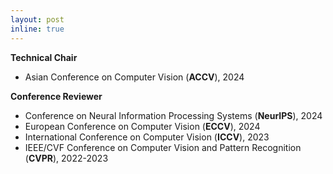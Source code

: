 ```yaml
---
layout: post
inline: true
---
```

**Technical Chair**
- Asian Conference on Computer Vision (**ACCV**), 2024

**Conference Reviewer**
- Conference on Neural Information Processing Systems (**NeurIPS**), 2024
- European Conference on Computer Vision (**ECCV**), 2024
- International Conference on Computer Vision (**ICCV**), 2023
- IEEE/CVF Conference on Computer Vision and Pattern Recognition (**CVPR**), 2022-2023
